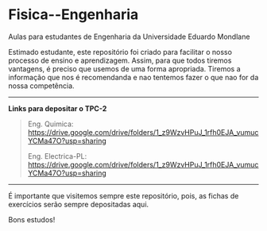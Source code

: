 # Fisica--Engenharia
Aulas para estudantes de Engenharia da Universidade Eduardo Mondlane

Estimado estudante, este repositório foi criado para facilitar o nosso processo de ensino e aprendizagem. Assim, para que todos tiremos vantagens, é preciso que usemos  de uma forma apropriada. Tiremos a informação que nos é recomendanda e nao tentemos fazer o que nao for da nossa competência.

----------------------------------------------------------------------------------------------------------------------------------------------------
**Links para depositar o TPC-2**

> Eng. Quimica: https://drive.google.com/drive/folders/1_z9WzvHPuJ_1rfh0EJA_vumucYCMa47O?usp=sharing
> 
> Eng. Electrica-PL: https://drive.google.com/drive/folders/1_z9WzvHPuJ_1rfh0EJA_vumucYCMa47O?usp=sharing







----------------------------------------------------------------------------------------------------------------------------------------------------------------------------
É importante que visitemos sempre este repositório, pois,  as fichas de exercícios serão sempre depositadas aqui.


Bons estudos!
